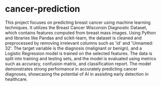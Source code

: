 # cancer-prediction
This project focuses on predicting breast cancer using machine learning techniques. It utilizes the Breast Cancer Wisconsin Diagnostic Dataset, which contains features computed from breast mass images. Using Python and libraries like Pandas and scikit-learn, the dataset is cleaned and preprocessed by removing irrelevant columns such as 'id' and 'Unnamed: 32'. The target variable is the diagnosis (malignant or benign), and a Logistic Regression model is trained on the selected features. The data is split into training and testing sets, and the model is evaluated using metrics such as accuracy, confusion matrix, and classification report. The model demonstrates strong performance in accurately predicting cancer diagnoses, showcasing the potential of AI in assisting early detection in healthcare.
